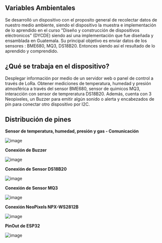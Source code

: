 Variables Ambientales 
----------------------------------------------
Se desarrolló un dispositivo con el proposito general de recolectar datos de nuestro medio ambiente, siendo el dispositivo la muestra e implementación de lo aprendido en el curso
"Diseño y construcción de dispositivos eléctronicos" (DYCDE) siendo así una implementación que fue diseñada y ensamblada en Guatemala. Su principal objetivo es enviar datos
de los sensores : BME680, MQ3, DS18B20.
Entonces siendo así el resultado de lo aprendido y comprendido.

¿Qué se trabaja en el dispositivo?
----------------------------------------------
Desplegar información por medio de un servidor web o panel de control a través de LoRa. Obtener mediciones de temperatura, humedad y presión atmosférica a través del sensor BME680, sensor de quimicos MQ3, interacción con
sensor de tempreratura DS18B20.
Además, cuenta con 3 Neopixeles, un Buzzer para emitir algún sonido o alerta y encabezados de pin para conectar otro dispositivo por I2C.

Distribución de pines
----------------------------------------------
**Sensor de temperatura, humedad, presión y gas - Comunicación**


![image](https://github.com/user-attachments/assets/a92ee351-c794-432a-812f-32d5517dc233)


**Conexión de Buzzer**

![image](https://github.com/user-attachments/assets/b63bb8a8-ce79-4849-aee0-99f92889af5a)

**Conexión de Sensor DS18B20**

![image](https://github.com/user-attachments/assets/b5f4a89c-fe38-429d-ab19-9d3dc5ddf1e6)


**Conexión de Sensor MQ3**

![image](https://github.com/user-attachments/assets/11464e5e-2bd9-487d-acd9-caf434238928)

**Conexión NeoPixels NPX-WS2812B**

![image](https://github.com/user-attachments/assets/7bdccae4-4695-4632-a646-a3d90f8a2159)

**PinOut de ESP32**

![image](https://github.com/user-attachments/assets/371505b9-95d9-4162-8140-8a629550ccc9)














